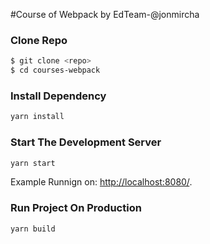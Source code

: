 #Course of Webpack by EdTeam-@jonmircha

### Clone Repo
```bash
$ git clone <repo>
$ cd courses-webpack
```
### Install Dependency

```bash
yarn install
```

### Start The Development Server

```bash
yarn start
```
Example Runnign on: [http://localhost:8080/](http://localhost:8080/).

### Run Project On Production

```bash
yarn build
``` 

